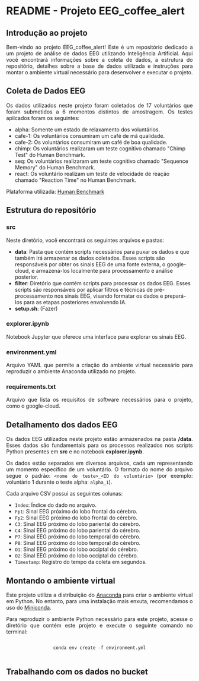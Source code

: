 <h1>README - Projeto EEG_coffee_alert</h1>

<div align="justify">
<h2>Introdução ao projeto</h2>
<p>
Bem-vindo ao projeto EEG_coffee_alert! Este é um repositório dedicado a um projeto de análise de dados EEG utilizando Inteligência Artificial. Aqui você encontrará informações sobre a coleta de dados, a estrutura do repositório, detalhes sobre a base de dados utilizada e instruções para montar o ambiente virtual necessário para desenvolver e executar o projeto.
</p>
</div>

<!------------------------------------------------------------------------------------------------------------------------------>

<div align="justify">
<h2>Coleta de Dados EEG</h2>
<p>
Os dados utilizados neste projeto foram coletados de 17 voluntários que foram submetidos a 6 momentos distintos de amostragem. Os testes aplicados foram os seguintes:
</p>
</div>

<div align="left">
<ul>
  <li>alpha: Somente um estado de relaxamento dos voluntários.</li>
  <li>cafe-1: Os voluntários consumiram um café de má qualidade.</li>
  <li>cafe-2: Os voluntários consumiram um café de boa qualidade.</li>
  <li>chimp: Os voluntários realizaram um teste cognitivo chamado "Chimp Test" do Human Benchmark.</li>
  <li>seq: Os voluntários realizaram um teste cognitivo chamado "Sequence Memory" do Human Benchmark.</li>
  <li>react: Os voluntário realizam um teste de velocidade de reação chamado "Reaction Time" no Human Benchmark.</li>
</ul>
</div>

<div align="justify">
<p>
Plataforma utilizada: <a href="https://humanbenchmark.com/">Human Benchmark</a>
</p>
</div>

<!------------------------------------------------------------------------------------------------------------------------------>

<div align="left">
<h2>Estrutura do repositório</h2>
</div>

<div align="justify">
<h3>src</h3>
<p>
Neste diretório, você encontrará os seguintes arquivos e pastas:
</p>
</div>

<div align="left">
  <ul>
    <li><b>data</b>: Pasta que contém scripts necessários para puxar os dados e que também irá armazenar os dados coletados. Esses scripts são responsáveis por obter os sinais EEG de uma fonte externa, o google-cloud, e armazená-los localmente para processamento e análise posterior.</li>
    <li><b>filter</b>: Diretório que contém scripts para processar os dados EEG. Esses scripts são responsáveis por aplicar filtros e técnicas de pré-processamento nos sinais EEG, visando formatar os dados e prepará-los para as etapas posteriores envolvendo IA.</li>
    <li><b>setup.sh</b>: (Fazer)</li>
  </ul>
</div>

<div align="justify">
<h3>explorer.ipynb</h3>
<p>
Notebook Jupyter que oferece uma interface para explorar os sinais EEG.
</p>
</div>

<div align="justify">
<h3>environment.yml</h3>
<p>
Arquivo YAML que permite a criação do ambiente virtual necessário para reproduzir o ambiente Anaconda utilizado no projeto.
</p>
</div>

<div align="justify">
<h3>requirements.txt</h3>
<p>
Arquivo que lista os requisitos de software necessários para o projeto, como o google-cloud.
</p>
</div>

<!------------------------------------------------------------------------------------------------------------------------------>

<div align="justify">
<h2>Detalhamento dos dados EEG</h2>
<p>
Os dados EEG utilizados neste projeto estão armazenados na pasta <b>/data</b>. Esses dados são fundamentais para os processos realizados nos scripts Python presentes em <b>src</b> e no notebook <b>explorer.ipynb</b>.
</p>
</div>

<div align="justify">
<p>
Os dados estão separados em diversos arquivos, cada um representando um momento específico de um voluntário. O formato do nome do arquivo segue o padrão:
    <code>&lt;nome do teste&gt;_&lt;ID do voluntário&gt;</code> (por exemplo: voluntário 1 durante o teste alpha: <code>alpha_1</code>).
</p>
<p>
Cada arquivo CSV possui as seguintes colunas:
</p>
  <ul>
    <li><code>Index</code>: Índice do dado no arquivo.</li>
    <li><code>Fp1</code>: Sinal EEG próximo do lobo frontal do cérebro.</li>
    <li><code>Fp2</code>: Sinal EEG próximo do lobo frontal do cérebro.</li>
    <li><code>C3</code>: Sinal EEG próximo do lobo pariental do cérebro.</li>
    <li><code>C4</code>: Sinal EEG próximo do lobo pariental do cérebro.</li>
    <li><code>P7</code>: Sinal EEG próximo do lobo temporal do cérebro.</li>
    <li><code>P8</code>: Sinal EEG próximo do lobo temporal do cérebro.</li>
    <li><code>O1</code>: Sinal EEG próximo do lobo occiptal do cérebro.</li>
    <li><code>O2</code>: Sinal EEG próximo do lobo occiptal do cérebro.</li>
    <li><code>Timestamp</code>: Registro do tempo da coleta em segundos.</li>
  </ul>
</div>

<!------------------------------------------------------------------------------------------------------------------------------>

<div align="justify">
<h2>Montando o ambiente virtual</h2>
<p>
Este projeto utiliza a distribuição do <a href="https://www.anaconda.com/products/distribution">Anaconda</a> para criar o ambiente virtual em Python. No entanto, para uma instalação mais enxuta, recomendamos o uso do <a href="https://docs.conda.io/en/latest/miniconda.html">Miniconda</a>.
</p>
</div>

<div align="justify">
<p>
Para reproduzir o ambiente Python necessário para este projeto, acesse o diretório que contém este projeto e execute o seguinte comando no terminal:
</p>
</div>

<div align="center">
<pre>
<code>
conda env create -f environment.yml
</code>
</pre>
</div>

## Trabalhando com os dados no bucket
